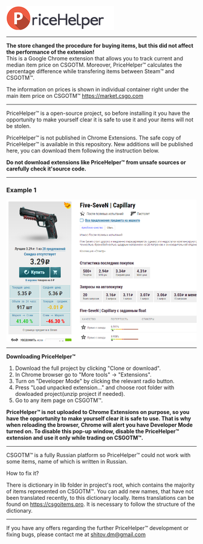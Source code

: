 ![PriceHelper](https://raw.githubusercontent.com/Shitovdm/PriceHelper/master/img/logo.png)
***
**The store changed the procedure for buying items, but this did not affect the performance of the extension!**  
This is a Google Chrome extension that allows you to track current and median item price on CSGOTM. Moreover, PriceHelper™ calculates the percentage difference while transfering items between Steam™ and CSGOTM™.

The information on prices is shown in individual container right under the main item price on CSGOTM™ <https://market.csgo.com>
***
PriceHelper™ is a open-source project, so before installing it you have the opportunity to make yourself clear it is safe to use it and your items will not be stolen.

PriceHelper™ is not published in Chrome Extensions. The safe copy of PriceHelper™ is available in this repository. New additions will be published here, you can download them following the instruction below.

**Do not download extensions like PriceHelper™ from unsafe sources or carefully check it'source code.**
***
### Example 1

![screen](https://raw.githubusercontent.com/Shitovdm/PriceHelper/master/img/screen.PNG)
***
**Downloading PriceHelper™**
1. Download the full project by clicking "Clone or download".
2. In Chrome browser go to "More tools" -> "Extensions".
3. Turn on "Developer Mode" by clicking the relevant radio button.
4. Press "Load unpacked extension..." and choose root folder with dowloaded project(unzip project if needed).
5. Go to any item page on CSGOTM™.

**PriceHelper™ is not uploaded to Chrome Extensions on purpose, so you have the opportunity to make yourself clear it is safe to use. That is why when reloading the browser, Chrome will alert you have Developer Mode turned on. To disable this pop-up window, disable the PriceHelper™ extension and use it only while trading on CSGOTM™.**
***
CSGOTM™ is a fully Russian platform so PriceHelper™ could not work with some items, name of which is written in Russian.

How to fix it?

There is dictionary in lib folder in project's root, which contains the majority of items represented on CSGOTM™. You can add new names, that have not been translated recently, to this dictionary locally. Items translations can be found on <https://csgoitems.pro>. It is necessary to follow the structure of the dictionary.
***
If you have any offers regarding the further PriceHelper™ development or fixing bugs, please contact me at <shitov.dm@gmail.com>


